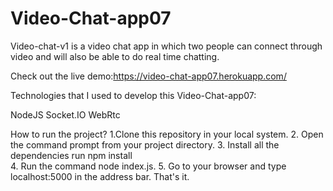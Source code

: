 # Video-Chat-app07

Video-chat-v1 is a video chat app in which two people can connect through video and will also be able to do real time chatting.



Check out the live demo:https://video-chat-app07.herokuapp.com/



Technologies that I used to develop this Video-Chat-app07:

NodeJS
Socket.IO
WebRtc


How to run the project?
1.Clone this repository in your local system.
2. Open the command prompt from your project directory.
3. Install all the dependencies 
   run npm install  
4. Run the command node index.js.
5. Go to your browser and type localhost:5000 in the address bar.
That's it.
